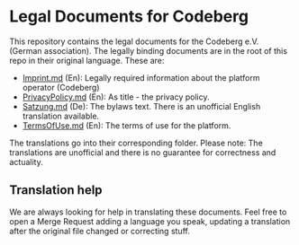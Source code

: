 # Legal Documents for Codeberg

This repository contains the legal documents for the Codeberg e.V. (German association). The legally binding documents are in the root of this repo in their original language. These are:

- [Imprint.md](Imprint.md) (En): Legally required information about the platform operator (Codeberg)
- [PrivacyPolicy.md](PrivacyPolicy.md) (En): As title - the privacy policy.
- [Satzung.md](Satzung.md) (De): The bylaws text. There is an unofficial English translation available.
- [TermsOfUse.md](TermsOfUse.md) (En): The terms of use for the platform.

The translations go into their corresponding folder. Please note: The translations are unofficial and there is no guarantee for correctness and actuality.

## Translation help

We are always looking for help in translating these documents. Feel free to open a Merge Request adding a language you speak, updating a translation after the original file changed or correcting stuff.

